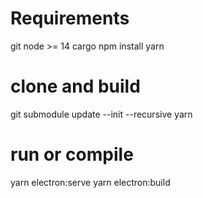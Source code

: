 # Requirements

git
node >= 14
cargo
npm install yarn

# clone and build

git submodule update --init --recursive
yarn

# run or compile

yarn electron:serve
yarn electron:build
